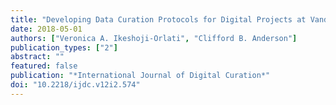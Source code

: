 ```yaml
---
title: "Developing Data Curation Protocols for Digital Projects at Vanderbilt: Une Micro-Histoire"
date: 2018-05-01
authors: ["Veronica A. Ikeshoji-Orlati", "Clifford B. Anderson"]
publication_types: ["2"]
abstract: ""
featured: false
publication: "*International Journal of Digital Curation*"
doi: "10.2218/ijdc.v12i2.574"
---
```


